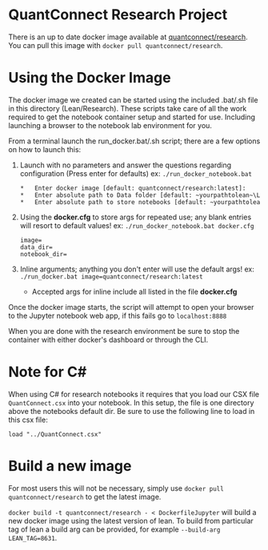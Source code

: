 ﻿QuantConnect Research Project
=============

There is an up to date docker image available at [quantconnect/research](https://hub.docker.com/repository/docker/quantconnect/research). You can pull this image with `docker pull quantconnect/research`.


# Using the Docker Image
The docker image we created can be started using the included .bat/.sh file in this directory (Lean/Research). These scripts take care of all the work required to get the notebook container setup and started for use. Including launching a browser to the notebook lab environment for you.

From a terminal launch the run_docker.bat/.sh script; there are a few options on how to launch this:
 1. Launch with no parameters and answer the questions regarding configuration (Press enter for defaults) ex: `./run_docker_notebook.bat`
   
        *   Enter docker image [default: quantconnect/research:latest]:
        *   Enter absolute path to Data folder [default: ~yourpathtolean~\Lean\Data\]:
        *   Enter absolute path to store notebooks [default: ~yourpathtolean~\Lean\Research\Notebooks]:

 2. Using the **docker.cfg** to store args for repeated use; any blank entries will resort to default values! ex: `./run_docker_notebook.bat docker.cfg`
  
        image=
        data_dir=
        notebook_dir=

 3. Inline arguments; anything you don't enter will use the default args! ex: `./run_docker.bat image=quantconnect/research:latest`
      *    Accepted args for inline include all listed in the file **docker.cfg**

Once the docker image starts, the script will attempt to open your browser to the Jupyter notebook web app, if this fails go to `localhost:8888`

When you are done with the research environment be sure to stop the container with either docker's dashboard or through the CLI.


# Note for C#
When using C# for research notebooks it requires that you load our CSX file `QuantConnect.csx` into your notebook. In this setup, the file is one directory above the notebooks default dir. Be sure to use the following line to load in this csx file:

`load "../QuantConnect.csx"`

# Build a new image
For most users this will not be necessary, simply use `docker pull quantconnect/research` to get the latest image.


`docker build -t quantconnect/research - < DockerfileJupyter` will build a new docker image using the latest version of lean. To build from particular tag of lean a build arg can be provided, for example `--build-arg LEAN_TAG=8631`.

